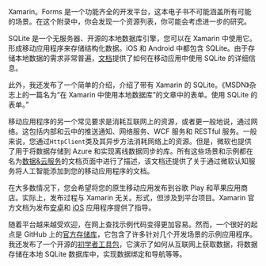Xamarin。Forms 是一个功能齐全的开发平台，这本电子书不可能涵盖所有可能的场景。在这个附录中，你会发现一个资源列表，你可能会考虑进一步的研究。

SQLite 是一个无服务器、开源的本地数据库引擎，您可以在 Xamarin 中使用它。形成移动应用程序来存储结构化数据。iOS 和 Android 中都包含 SQLite。由于存储本地数据的需求非常普遍，[文档](https://developer.xamarin.com/guides/xamarin-forms/application-fundamentals/databases/)提供了如何在移动应用中使用 SQLite 的详细信息。

此外，我还发布了一个简单的介绍，介绍了带有 Xamarin 的 SQLite。《MSDN》杂志上的一篇名为“在 Xamarin 中使用本地数据库”的文章中的表单。使用 SQLite 的表单。”

移动应用程序的另一个常见要求是消耗互联网上的资源，或者更一般地说，通过网络。这包括内部和云中的推送通知、网络服务、WCF 服务和 RESTful 服务。一般来说，您通过`HttpClient`类及其异步方法消耗网络上的资源。但是，微软也提供了用于将数据存储到 Azure 和实现离线数据同步的库。所有这些场景和示例都在名为[数据&云服务](https://developer.xamarin.com/guides/xamarin-forms/cloud-services/)的文档页面中进行了描述，该文档还提供了关于通过微软认知服务将人工智能添加到您的移动应用程序的文档。

在大多数情况下，您会希望将您的原生移动应用发布到谷歌 Play 和苹果应用商店。实际上，发布过程与 Xamarin 无关。形式，但涉及到平台项目。Xamarin 官方文档为发布[安卓](https://developer.xamarin.com/guides/android/deployment,_testing,_and_metrics/publishing_an_application/)和 [iOS](https://developer.xamarin.com/guides/ios/deployment,_testing,_and_metrics/app_distribution/) 应用程序提供了指导。

随着平台越来越受欢迎，在网上查找示例代码变得更加容易。然而，一个很好的起点是 GitHub 上的[官方存储库](https://github.com/xamarin/xamarin-forms-samples)，它包含了许多针对几个开发场景的示例应用程序。我还发布了一个开源的[初学者工具包](https://github.com/AlessandroDelSole/XamarinFormsStarterKit)，它演示了如何从互联网上获取数据，将数据存储在本地 SQLite 数据库中，实现数据绑定和导航等等。